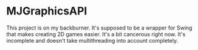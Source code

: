 # MJGraphicsAPI
This project is on my backburner. It's supposed to be a wrapper for Swing that makes creating 2D games easier. It's a bit cancerous right now. It's incomplete and doesn't take multithreading into account completely.
